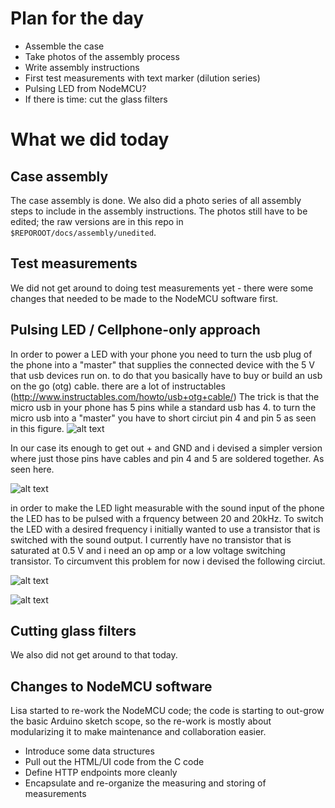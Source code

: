 # Plan for the day

* Assemble the case
* Take photos of the assembly process
* Write assembly instructions
* First test measurements with text marker (dilution series)
* Pulsing LED from NodeMCU?
* If there is time: cut the glass filters

# What we did today

## Case assembly

The case assembly is done. We also did a photo series of all assembly steps to include in the assembly instructions. The photos still have to be edited; the raw versions are in this repo in `$REPOROOT/docs/assembly/unedited`.

## Test measurements

We did not get around to doing test measurements yet - there were some changes that needed to be made to the NodeMCU software first.

## Pulsing LED / Cellphone-only approach

In order to power a LED with your phone you need to turn the usb plug of the phone into a "master" that supplies the connected device with the 5 V that usb devices run on. to do that you basically have to buy or build an usb on the go (otg) cable. there are a lot of instructables (http://www.instructables.com/howto/usb+otg+cable/)
The trick is that the micro usb in your phone has 5 pins while a standard usb has 4. 
to turn the micro usb into a "master" you have to short circiut pin 4 and pin 5 as seen in this figure.
![alt text](https://cdn.instructables.com/FTN/IHEZ/HSRZGLMJ/FTNIHEZHSRZGLMJ.LARGE.jpg "difference between normal usb and usb otg cable")

In our case its enough to get out + and GND and i devised a simpler version where just those pins have cables and pin 4 and 5 are soldered together. As seen here.

![alt text](https://lh3.googleusercontent.com/O_WhK3-zuIbS__mPMCs2SaMPNOC7888yp4b2asA19UrpN9ar5wADINT8f0rxp_4I0DLL9sD5XhIgaIXnCsTouX_gh0NYqCYHTwMYusTtVb09T9i4d3MZ7WpifxC7X3mwrXv5feS4ykQKqJ2wVFYsc3R2vA8YB59YQCOZT7wjdqKqzzdYF_pqGs8X-OzplDLM0ExsCmDSClv0N3cgZUy3kMZj_sVZlXyvPgeD3qVRm2fllUKrzM1oeiQXiPKy1UvNWL034279xrTbkbaGYreWx8_uLBI4Zs8I6XLP38qiNWhoa1HMNjoqAN5oo2DE5JKQ32umuvNPIB6bS-NpaaA4oUj_O5MMwm9URMgkPnkgqOLwNyBTCG8YRJcMjCQDIyNCU_F0mJBChIn-ds4FuBlQ6M3u96loRCwujwcriDDngJCNrN8XSAgxVHVIR3rQ2pVbP99f-XJl5lKt3aiU6tRPR1tKLwU_UP8-cSYROcTcorZlrFpVN4yfFwCOpdXRW6ciaYoLeB-pkw2TMS9LJiZRu3dE0T9rYRz0EvtlsZ53qXlkya326diMTqT_glFUlkZGaB92M2FOhA6SsvwD7h1oXsdaoBMkLIBP6z4qMFkKkfhkcrJq8zAYTSIt7sHDXO5tjSe0IRCNE6vg-SGuYvPCtz6BFNvJIGzkKw=w704-h938-no "usb otg cable for powering an LED")

in order to make the LED light measurable with the sound input of the phone the LED has to be pulsed with a frquency between 20 and 20kHz. To switch the LED with a desired frequency i initially wanted to use a transistor that is switched with the sound output. I currently have no transistor that is saturated at 0.5 V and i need an op amp or a low voltage switching transistor. 
To circumvent this problem for now i devised the following circiut.


![alt text](https://lh3.googleusercontent.com/gf1V-JmxJwxa6gSVRnNkjyXgWllWBm3fa_odYMT2nHaI7yzq6ZXvrhHVpABdSmu7qrfEcaeZuBKYoL5fhcJkoFE3MLFzyf1CUggPH7Xs3EJM9RFkogvWAgNFiyeFITrkENkhQnCSoRdnJ30EJni7AN0tYz1sEAQ00otdl1VShxMNH4NiYfmCeX8-LOX5uDfuHkpPBEdcStQMdKQUF7DUNQXa-Fh_AvsJPkSqkxxYNHNpkXhLPU2irvAgH-gIlPg69RdFR3pvZLEXYpc2tZBnEmZia_HrGrukyGwhnutNHKqfGCrZrTjy7yQD2chCGRv9vP_U5GwztDhC-8GFmoO-ypiacuQODHZ0e0bMiBtwUwRfByseGjX_LhqcZ2xB1nGXG8_UZHH3rrxen4fcmAnstyV6fsjAH1rdCfhoZiGS_Hhk3rKvAQ_3cEcon0gB-ShSwfGqVx0W3-_GWDN1F1wQpxzeBkwjyn7GIjoxAPh2hZDAAuoE8YzKLw-I4Z2WFUO1-mrQb0BPdE-elr-7t8Gizbliji-VSH-iSRzJ7xRjX8YU6Vuev70RDMgLwUFpwdsrvdI1n7RklPWdLn6ci7YCSNpHxIzidDSXJBR5QbM5=w360-h233-no "pinout for android headphone jack")

![alt text](https://source.android.com/devices/accessories/headset/images/headset-circuit2.png "pinout for android headphone jack")

## Cutting glass filters

We also did not get around to that today.

## Changes to NodeMCU software

Lisa started to re-work the NodeMCU code; the code is starting to out-grow the basic Arduino sketch scope, so the re-work is mostly about modularizing it to make maintenance and collaboration easier.

* Introduce some data structures
* Pull out the HTML/UI code from the C code
* Define HTTP endpoints more cleanly
* Encapsulate and re-organize the measuring and storing of measurements


